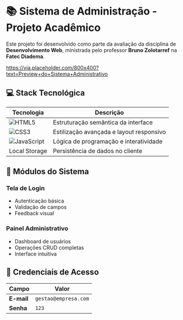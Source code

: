 # 📚 Sistema de Administração - Projeto Acadêmico

Este projeto foi desenvolvido como parte da avaliação da disciplina de **Desenvolvimento Web**, ministrada pelo professor **Bruno Zolotarref** na **Fatec Diadema**.

https://via.placeholder.com/800x400?text=Preview+do+Sistema+Administrativo

## 💻 Stack Tecnológica

| Tecnologia       | Descrição                                  |
|------------------|-------------------------------------------|
| ![HTML5](https://img.shields.io/badge/HTML5-E34F26?style=for-the-badge&logo=html5&logoColor=white) | Estruturação semântica da interface |
| ![CSS3](https://img.shields.io/badge/CSS3-1572B6?style=for-the-badge&logo=css3&logoColor=white) | Estilização avançada e layout responsivo |
| ![JavaScript](https://img.shields.io/badge/JavaScript-F7DF1E?style=for-the-badge&logo=javascript&logoColor=black) | Lógica de programação e interatividade |
| Local Storage    | Persistência de dados no cliente           |

## 🔐 Módulos do Sistema

### Tela de Login
- Autenticação básica
- Validação de campos
- Feedback visual

### Painel Administrativo
- Dashboard de usuários
- Operações CRUD completas
- Interface intuitiva

## 👤 Credenciais de Acesso

| Campo     | Valor               |
|-----------|---------------------|
| **E-mail** | `gestao@empresa.com`   |
| **Senha**  | `123`               |

